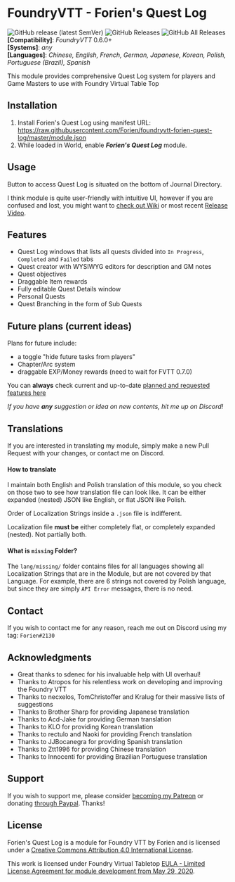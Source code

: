 # FoundryVTT - Forien's Quest Log
![GitHub release (latest SemVer)](https://img.shields.io/github/v/release/forien/foundryvtt-forien-quest-log?style=for-the-badge) 
![GitHub Releases](https://img.shields.io/github/downloads/Forien/foundryvtt-forien-quest-log/latest/total?style=for-the-badge) 
![GitHub All Releases](https://img.shields.io/github/downloads/Forien/foundryvtt-forien-quest-log/total?style=for-the-badge&label=Downloads+total)  
**[Compatibility]**: *FoundryVTT* 0.6.0+  
**[Systems]**: *any*  
**[Languages]**: *Chinese, English, French, German, Japanese, Korean, Polish, Portuguese (Brazil), Spanish*  

This module provides comprehensive Quest Log system for players and Game Masters to use with Foundry Virtual Table Top

## Installation

1. Install Forien's Quest Log using manifest URL: https://raw.githubusercontent.com/Forien/foundryvtt-forien-quest-log/master/module.json
2. While loaded in World, enable **_Forien's Quest Log_** module.

## Usage
Button to access Quest Log is situated on the bottom of Journal Directory.

I think module is quite user-friendly with intuitive UI, however if you are confused and lost, you might want to [check out Wiki](https://github.com/Forien/foundryvtt-forien-quest-log/wiki) or most recent [Release Video](https://www.patreon.com/forien/posts?filters[tag]=quest%20log&filters[media_types]=video).


## Features

* Quest Log windows that lists all quests divided into `In Progress`, `Completed` and `Failed` tabs
* Quest creator with WYSIWYG editors for description and GM notes
* Quest objectives
* Draggable Item rewards
* Fully editable Quest Details window
* Personal Quests
* Quest Branching in the form of Sub Quests

## Future plans (current ideas)

Plans for future include:
* a toggle "hide future tasks from players"
* Chapter/Arc system
* draggable EXP/Money rewards (need to wait for FVTT 0.7.0)

You can **always** check current and up-to-date [planned and requested features here](https://github.com/Forien/foundryvtt-forien-quest-log/issues?q=is%3Aopen+is%3Aissue+label%3Aenhancement)

*If you have **any** suggestion or idea on new contents, hit me up on Discord!*

## Translations

If you are interested in translating my module, simply make a new Pull Request with your changes, or contact me on Discord.

#### How to translate

I maintain both English and Polish translation of this module, so you check on those two to see how translation file can look like. It can be either expanded (nested) JSON like English, or flat JSON like Polish.

Order of Localization Strings inside a `.json` file is indifferent. 

Localization file **must be** either completely flat, or completely expanded (nested). Not partially both. 

#### What is `missing` Folder?

The `lang/missing/` folder contains files for all languages showing all Localization Strings that are in the Module, but are not covered by that Language. For example, there are 6 strings not covered by Polish language, but since they are simply `API Error` messages, there is no need.  


## Contact

If you wish to contact me for any reason, reach me out on Discord using my tag: `Forien#2130`


## Acknowledgments

* Great thanks to sdenec for his invaluable help with UI overhaul!
* Thanks to Atropos for his relentless work on developing and improving the Foundry VTT
* Thanks to necxelos, TomChristoffer and Kralug for their massive lists of suggestions
* Thanks to Brother Sharp for providing Japanese translation
* Thanks to Acd-Jake for providing German translation
* Thanks to KLO for providing Korean translation
* Thanks to rectulo and Naoki for providing French translation
* Thanks to JJBocanegra for providing Spanish translation
* Thanks to Ztt1996 for providing Chinese translation
* Thanks to Innocenti for providing Brazilian Portuguese translation 

## Support

If you wish to support me, please consider [becoming my Patreon](https://www.patreon.com/forien) or donating [through Paypal](https://www.paypal.com/cgi-bin/webscr?cmd=_s-xclick&hosted_button_id=6P2RRX7HVEMV2&source=url). Thanks!

## License

Forien's Quest Log is a module for Foundry VTT by Forien and is licensed under a [Creative Commons Attribution 4.0 International License](http://creativecommons.org/licenses/by/4.0/).

This work is licensed under Foundry Virtual Tabletop [EULA - Limited License Agreement for module development from May 29, 2020](https://foundryvtt.com/article/license/).
